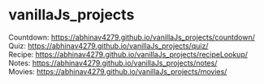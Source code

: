 # vanillaJs_projects

Countdown: https://abhinav4279.github.io/vanillaJs_projects/countdown/ <br>
Quiz: https://abhinav4279.github.io/vanillaJs_projects/quiz/ <br>
Recipe: https://abhinav4279.github.io/vanillaJs_projects/recipeLookup/ <br>
Notes: https://abhinav4279.github.io/vanillaJs_projects/notes/ <br>
Movies: https://abhinav4279.github.io/vanillaJs_projects/movies/